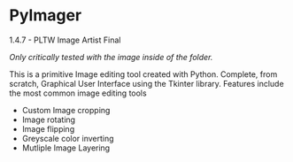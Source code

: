 # PyImager
1.4.7 - PLTW Image Artist Final 

*Only critically tested with the image inside of the folder.*

This is a primitive Image editing tool created with Python.
Complete, from scratch, Graphical User Interface using the Tkinter library. Features include the most common image editing tools
- Custom Image cropping
- Image rotating
- Image flipping
- Greyscale color inverting
- Mutliple Image Layering
